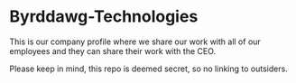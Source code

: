 # Byrddawg-Technologies
This is our company profile where we share our work with all of our employees and they can share their work with the CEO.

Please keep in mind, this repo is deemed secret, so no linking to outsiders.
